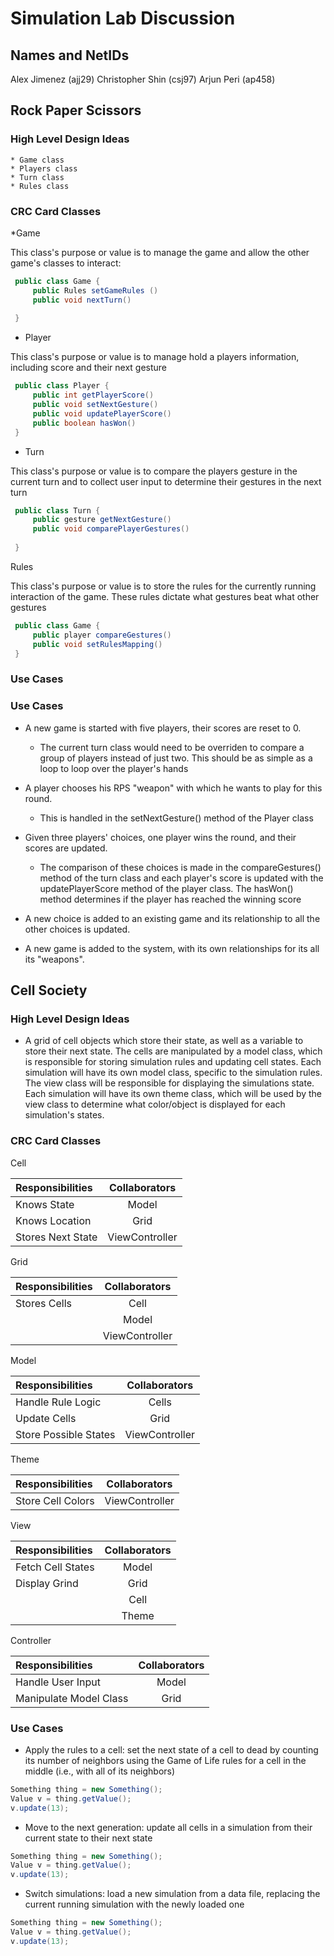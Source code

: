 # Simulation Lab Discussion
## Names and NetIDs
Alex Jimenez (ajj29)
Christopher Shin (csj97)
Arjun Peri (ap458) 

## Rock Paper Scissors

### High Level Design Ideas
    * Game class
    * Players class
    * Turn class
    * Rules class

### CRC Card Classes

*Game

This class's purpose or value is to manage the game and allow the other game's classes to interact:
```java
 public class Game {
     public Rules setGameRules ()
     public void nextTurn()
     
 }
```

 * Player

This class's purpose or value is to manage hold a players information, including score and their next gesture

```java
 public class Player {
     public int getPlayerScore()
     public void setNextGesture()
     public void updatePlayerScore()
     public boolean hasWon()
 }
```

 * Turn

This class's purpose or value is to compare the players gesture in the current turn and to collect
user input to determine their gestures in the next turn
```java
 public class Turn {
     public gesture getNextGesture()
     public void comparePlayerGestures()
     
 }
```



Rules

This class's purpose or value is to store the rules for the currently running interaction of the game.
These rules dictate what gestures beat what other gestures
```java
 public class Game {
     public player compareGestures()
     public void setRulesMapping()
 }
```


### Use Cases

### Use Cases

 * A new game is started with five players, their scores are reset to 0.
   * The current turn class would need to be overriden to compare a group of players instead of just two.
   This should be as simple as a loop to loop over the player's hands

 * A player chooses his RPS "weapon" with which he wants to play for this round.
   * This is handled in the setNextGesture() method of the Player class

 * Given three players' choices, one player wins the round, and their scores are updated.
   * The comparison of these choices is made in the compareGestures() method of the turn class and each 
   player's score is updated with the updatePlayerScore method of the player class. The hasWon() method
   determines if the player has reached the winning score

 * A new choice is added to an existing game and its relationship to all the other choices is updated.
 

 * A new game is added to the system, with its own relationships for its all its "weapons".


## Cell Society

### High Level Design Ideas
* A grid of cell objects which store their state, as well as a variable to 
    store their next state. The cells are manipulated by a model class, which is responsible for 
    storing simulation rules and updating cell states. Each simulation will have its own model class,
    specific to the simulation rules. The view class will be responsible for displaying the simulations state.
    Each simulation will have its own theme class, which will be used by the view class to determine what
    color/object is displayed for each simulation's states. 

### CRC Card Classes

Cell


| Responsibilities      | Collaborators    |
| :------------- | :----------: |
|  Knows State   | Model   |
| Knows Location   | Grid |
| Stores Next State   | ViewController |

Grid


| Responsibilities      | Collaborators    |
| :------------- | :----------: |
|  Stores Cells | Cell |
|   | Model |
|   | ViewController |

Model


| Responsibilities      | Collaborators    |
| :------------- | :----------: |
|  Handle Rule Logic | Cells   |
| Update Cells   | Grid |
| Store Possible States   | ViewController |

Theme


| Responsibilities      | Collaborators    |
| :------------- | :----------: |
|  Store Cell Colors | ViewController  |


View


| Responsibilities      | Collaborators    |
| :------------- | :----------: |
|  Fetch Cell States | Model  |
| Display Grind  | Grid |
| | Cell |
|   | Theme |

Controller


| Responsibilities      | Collaborators    |
| :------------- | :----------: |
|  Handle User Input | Model  |
| Manipulate Model Class | Grid |

### Use Cases

* Apply the rules to a cell: set the next state of a cell to dead by counting its number of neighbors using the Game of Life rules for a cell in the middle (i.e., with all of its neighbors)
```java
Something thing = new Something();
Value v = thing.getValue();
v.update(13);
```

* Move to the next generation: update all cells in a simulation from their current state to their next state
```java
Something thing = new Something();
Value v = thing.getValue();
v.update(13);
```

* Switch simulations: load a new simulation from a data file, replacing the current running simulation with the newly loaded one
```java
Something thing = new Something();
Value v = thing.getValue();
v.update(13);
```